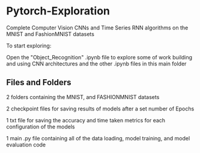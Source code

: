 # Pytorch-Exploration
Complete Computer Vision CNNs and Time Series RNN algorithms on the MNIST and FashionMNIST datasets


To start exploring:

Open the "Object_Recognition" .ipynb file to explore some of work building and using CNN architectures and the other .ipynb files in this main folder

## Files and Folders
2 folders containing the MNIST, and FASHIONMNIST datasets

2 checkpoint files for saving results of models after a set number of Epochs

1 txt file for saving the accuracy and time taken metrics for each configuration of the models

1 main .py file containing all of the data loading, model training, and model evaluation code

